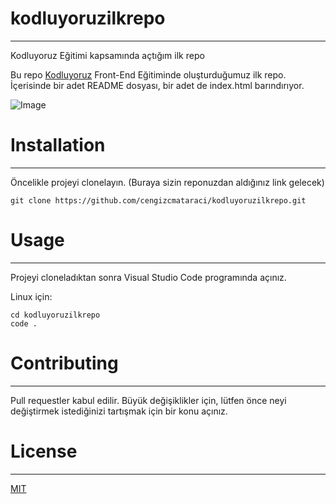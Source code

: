 # kodluyoruzilkrepo
--- 
Kodluyoruz Eğitimi kapsamında açtığım ilk repo

Bu repo [Kodluyoruz](https://www.kodluyoruz.org/) Front-End Eğitiminde oluşturduğumuz ilk repo. İçerisinde bir adet README dosyası, bir adet de index.html barındırıyor.

![Image](58phaq2f.bmp) 


# Installation
--- 
Öncelikle projeyi clonelayın. (Buraya sizin reponuzdan aldığınız link gelecek)


` git clone https://github.com/cengizcmataraci/kodluyoruzilkrepo.git `

# Usage
--- 
Projeyi cloneladıktan sonra Visual Studio Code programında açınız.

Linux için:

```
cd kodluyoruzilkrepo
code .
```

# Contributing
--- 
Pull requestler kabul edilir. Büyük değişiklikler için, lütfen önce neyi değiştirmek istediğinizi tartışmak için bir konu açınız.

# License
--- 
[MIT](https://choosealicense.com/licenses/mit/) 
